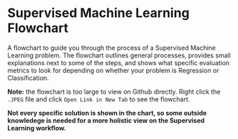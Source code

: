 # Supervised Machine Learning Flowchart

A flowchart to guide you through the process of a Supervised Machine Learning problem. The flowchart outlines general processes, provides small explanations next to some of the steps, and shows what specific evaluation metrics to look for depending on whether your problem is Regression or Classification.

**Note:** the flowchart is too large to view on Github directly. Right click the `.JPEG` file and click `Open Link in New Tab` to see the flowchart.

**Not every specific solution is shown in the chart, so some outside knowledege is needed for a more holistic view on the Supervised Learning workflow.**
